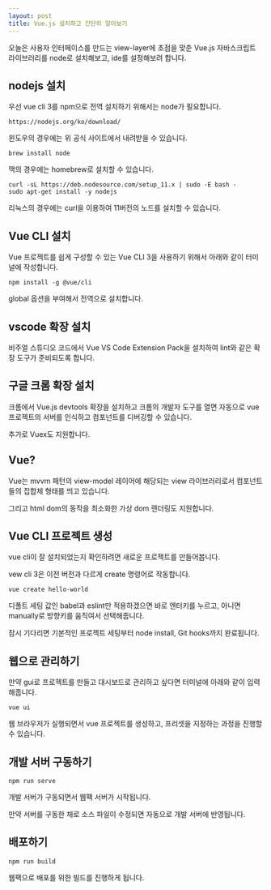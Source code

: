 ```yaml
---
layout: post
title: Vue.js 설치하고 간단히 알아보기
---
```


오늘은 사용자 인터페이스를 만드는 view-layer에 초점을 맞춘 Vue.js 자바스크립트 라이브러리를 node로 설치해보고, ide를 설정해보려 합니다.

## nodejs 설치

우선 vue cli 3를 npm으로 전역 설치하기 위해서는 node가 필요합니다.

```
https://nodejs.org/ko/download/
```

윈도우의 경우에는 위 공식 사이트에서 내려받을 수 있습니다.

```
brew install node
```

맥의 경우에는 homebrew로 설치할 수 있습니다.

```
curl -sL https://deb.nodesource.com/setup_11.x | sudo -E bash -
sudo apt-get install -y nodejs
```

리눅스의 경우에는 curl을 이용하여 11버전의 노드를 설치할 수 있습니다.

## Vue CLI 설치

Vue 프로젝트를 쉽게 구성할 수 있는 Vue CLI 3을 사용하기 위해서 아래와 같이 터미널에 작성합니다.

```
npm install -g @vue/cli
```

global 옵션을 부여해서 전역으로 설치합니다.

## vscode 확장 설치

비주얼 스튜디오 코드에서 Vue VS Code Extension Pack을 설치하여 lint와 같은 확장 도구가 준비되도록 합니다.

## 구글 크롬 확장 설치

크롬에서 Vue.js devtools 확장을 설치하고 크롬의 개발자 도구를 열면 자동으로 vue 프로젝트의 서버를 인식하고 컴포넌트를 디버깅할 수 있습니다.

추가로 Vuex도 지원합니다.

## Vue?

Vue는 mvvm 패턴의 view-model 레이어에 해당되는 view 라이브러리로서 컴포넌트들의 집합체 형태를 띄고 있습니다.

그리고 html dom의 동작을 최소화한 가상 dom 렌더링도 지원합니다.

## Vue CLI 프로젝트 생성

vue cli이 잘 설치되었는지 확인하려면 새로운 프로젝트를 만들어봅니다.

vew cli 3은 이전 버전과 다르게 create 명령어로 작동합니다.

```
vue create hello-world
```

디폴트 세팅 값인 babel과 eslint만 적용하겠으면 바로 엔터키를 누르고, 아니면 manually로 방향키를 움직여서 선택해줍니다.

잠시 기다리면 기본적인 프로젝트 세팅부터 node install, Git hooks까지 완료됩니다.

## 웹으로 관리하기

만약 gui로 프로젝트를 만들고 대시보드로 관리하고 싶다면 터미널에 아래와 같이 입력해줍니다.

```
vue ui
```

웹 브라우저가 실행되면서 vue 프로젝트를 생성하고, 프리셋을 지정하는 과정을 진행할 수 있습니다.

## 개발 서버 구동하기

```
npm run serve
```

개발 서버가 구동되면서 웹팩 서버가 시작됩니다.

만약 서버를 구동한 채로 소스 파일이 수정되면 자동으로 개발 서버에 반영됩니다.

## 배포하기

```
npm run build
```

웹팩으로 배포를 위한 빌드를 진행하게 됩니다.